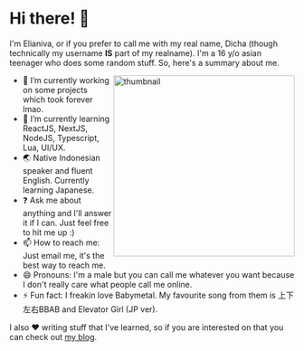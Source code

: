 # Hi there! 👋

I'm Elianiva, or if you prefer to call me with my real name, Dicha (though technically my username **IS** part of my realname). I'm a 16 y/o asian teenager who does some random stuff. So, here's a summary about me.

<a href="https://www.last.fm/user/elianiva"><img src="https://spotify-github-profile.vercel.app/api/view?uid=31zu7n5i6jtipipiwxrfyglhozmq&cover_image=false" alt="thumbnail" align="right" width="320px"></a>

- :telescope: I’m currently working on some projects which took forever lmao.
- :seedling: I’m currently learning ReactJS, NextJS, NodeJS, Typescript, Lua, UI/UX.
- :earth_asia: Native Indonesian speaker and fluent English. Currently learning Japanese.
- :question: Ask me about anything and I'll answer it if I can. Just feel free to hit me up :)
- :mailbox: How to reach me: Just email me, it's the best way to reach me.
- :smile: Pronouns: I'm a male but you can call me whatever you want because I don't really care what people call me online.
- :zap: Fun fact: I freakin love Babymetal. My favourite song from them is 上下左右BBAB and Elevator Girl (JP ver).

I also :hearts: writing stuff that I've learned, so if you are interested on that you can check out [my blog](https://elianiva.github.io/).
